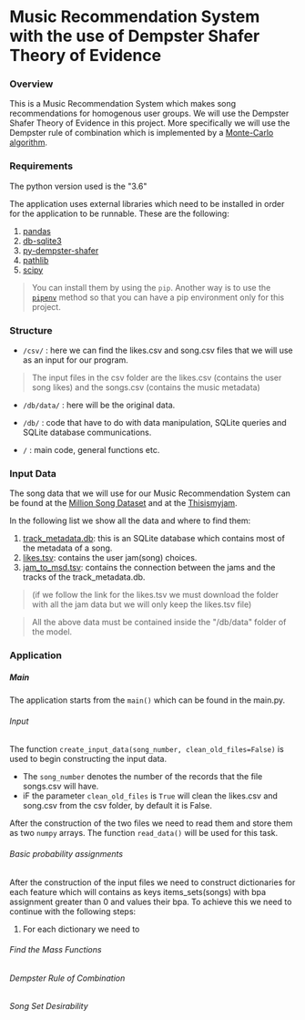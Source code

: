 # Music Recommendation System with the use of Dempster Shafer Theory of Evidence

### Overview
This is a Music Recommendation System which makes song recommendations for homogenous user groups. We will use the 
Dempster Shafer Theory of Evidence in this project. More specifically we will use the Dempster rule of combination which 
is implemented by a [Monte-Carlo algorithm](https://pypi.org/project/py_dempster_shafer/#description).

### Requirements

The python version used is the "3.6"

The application uses external libraries which need to be installed in order for the application to be runnable. 
These are the following:

1. [pandas](https://pandas.pydata.org/pandas-docs/stable/getting_started/install.html)
2. [db-sqlite3](https://pypi.org/project/db-sqlite3/)
3. [py-dempster-shafer](https://pypi.org/project/py_dempster_shafer/)
4. [pathlib](https://pypi.org/project/pathlib/)
5. [scipy](https://pypi.org/project/scipy/)

> You can install them by using the `pip`. Another way is to use the [`pipenv`](https://realpython.com/pipenv-guide/) method so that you can have a pip 
environment only for this project.  


### Structure

* `/csv/` : here we can find the  likes.csv and song.csv files that we will use as an input for our program.

> The input files in the csv folder are the likes.csv (contains the user song likes) and the songs.csv (contains the music metadata)

* `/db/data/` : here will be the original data.

* `/db/` : code that have to do with data manipulation, SQLite queries and SQLite database communications.

* `/` : main code, general functions etc.

### Input Data

The song data that we will use for our Music Recommendation System can be found
at the [Million Song Dataset](http://millionsongdataset.com/) and at the [Thisismyjam](https://www.thisismyjam.com/).

In the following list we show all the data and where to find them:
1. [track_metadata.db](http://millionsongdataset.com/sites/default/files/AdditionalFiles/track_metadata.db): 
this is an SQLite database which contains most of the metadata of a song.
2. [likes.tsv](https://archive.org/details/thisismyjam-datadump): 
contains the user jam(song) choices. 
3. [jam_to_msd.tsv](http://millionsongdataset.com/sites/default/files/thisismyjam/jam_to_msd.tsv): 
contains the connection between the jams and the tracks of the track_metadata.db.

> (if we follow the link for the likes.tsv we must download 
> the folder with all the jam data but we will only keep the likes.tsv file)

> All the above data must be contained inside the "/db/data" folder of the model.

### Application 

##### Main

The application starts from the `main()` which can be found in the main.py. 

###### Input 
The function `create_input_data(song_number, clean_old_files=False)` is used to begin constructing the  input data.
* The `song_number` denotes the number of the records that the file songs.csv will have.
* iF the parameter `clean_old_files` is `True` will clean the likes.csv and song.csv from the csv folder, by default 
it is False.

After the construction of the two files we need to read them and store them as two `numpy` arrays. The function 
`read_data()` will be used for this task.

###### Basic probability assignments

After the construction of the input files we need to construct dictionaries for each feature which will contains 
as keys items_sets(songs) with bpa assignment greater than 0 and values their bpa. To achieve this we need to continue 
with the following steps:

1. For each dictionary we need to  

###### Find the Mass Functions

###### Dempster Rule of Combination

###### Song Set Desirability